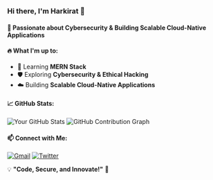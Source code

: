 ### Hi there, I'm Harkirat 👋

#### 🚀 Passionate about Cybersecurity & Building Scalable Cloud-Native Applications

#### 🔥 What I'm up to:
- 🌱 Learning **MERN Stack** 
- 🛡️ Exploring **Cybersecurity & Ethical Hacking**
- ☁️ Building **Scalable Cloud-Native Applications**

#### 📈 GitHub Stats:
![Your GitHub Stats](https://github-readme-stats.vercel.app/api?username=harkirath1511&show_icons=true&theme=gruvbox)
![GitHub Contribution Graph](https://activity-graph.herokuapp.com/graph?username=harkirath1511&theme=react-dark)



#### 📫 Connect with Me:
[![Gmail](https://img.shields.io/badge/Gmail-0077B5?style=for-the-badge&logo=gmail&logoColor=white)](mailto:singharkirath1511@gmail.com)
[![Twitter](https://img.shields.io/badge/Twitter-1DA1F2?style=for-the-badge&logo=twitter&logoColor=white)](https://x.com/_harkirath_)


💡 **"Code, Secure, and Innovate!"** 🚀

